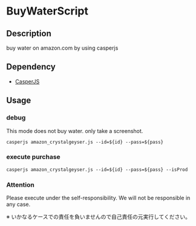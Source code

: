 # BuyWaterScript

## Description
buy water on amazon.com by using casperjs

## Dependency

* [CasperJS](http://casperjs.org/)

## Usage

### debug

This mode does not buy water. only take a screenshot.

```
casperjs amazon_crystalgeyser.js --id=${id} --pass=${pass}
```

### execute purchase

```
casperjs amazon_crystalgeyser.js --id=${id} --pass=${pass} --isProd
```

### Attention

Please execute under the self-responsibility.
We will not be responsible in any case.

※ いかなるケースでの責任を負いませんので自己責任の元実行してください。
